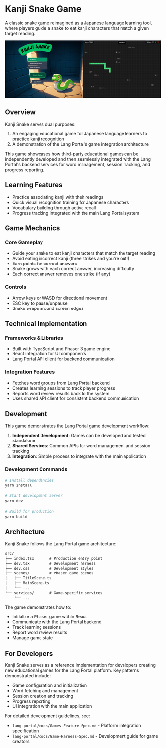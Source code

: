 # Kanji Snake Game

A classic snake game reimagined as a Japanese language learning tool, where players guide a snake to eat kanji characters that match a given target reading.

![Kanji Snake Game](dev/screenshot.png)

## Overview

Kanji Snake serves dual purposes:
1. An engaging educational game for Japanese language learners to practice kanji recognition
2. A demonstration of the Lang Portal's game integration architecture

This game showcases how third-party educational games can be independently developed and then seamlessly integrated with the Lang Portal's backend services for word management, session tracking, and progress reporting.

## Learning Features

- Practice associating kanji with their readings
- Quick visual recognition training for Japanese characters
- Vocabulary building through active recall
- Progress tracking integrated with the main Lang Portal system

## Game Mechanics

### Core Gameplay
- Guide your snake to eat kanji characters that match the target reading
- Avoid eating incorrect kanji (three strikes and you're out!)
- Earn points for correct answers
- Snake grows with each correct answer, increasing difficulty
- Each correct answer removes one strike (if any)

### Controls
- Arrow keys or WASD for directional movement
- ESC key to pause/unpause
- Snake wraps around screen edges

## Technical Implementation

### Frameworks & Libraries
- Built with TypeScript and Phaser 3 game engine
- React integration for UI components
- Lang Portal API client for backend communication

### Integration Features
- Fetches word groups from Lang Portal backend
- Creates learning sessions to track player progress
- Reports word review results back to the system
- Uses shared API client for consistent backend communication

## Development

This game demonstrates the Lang Portal game development workflow:

1. **Independent Development**: Games can be developed and tested standalone
2. **Shared Services**: Common APIs for word management and session tracking
3. **Integration**: Simple process to integrate with the main application

### Development Commands

```bash
# Install dependencies
yarn install

# Start development server
yarn dev

# Build for production
yarn build
```

## Architecture

Kanji Snake follows the Lang Portal game architecture:

```
src/
├── index.tsx       # Production entry point
├── dev.tsx         # Development harness
├── dev.css         # Development styles
├── scenes/         # Phaser game scenes
│   ├── TitleScene.ts
│   ├── MainScene.ts
│   └── ...
└── services/       # Game-specific services
    └── ...
```

The game demonstrates how to:
- Initialize a Phaser game within React
- Communicate with the Lang Portal backend
- Track learning sessions
- Report word review results
- Manage game state

## For Developers

Kanji Snake serves as a reference implementation for developers creating new educational games for the Lang Portal platform. Key patterns demonstrated include:

- Game configuration and initialization
- Word fetching and management
- Session creation and tracking
- Progress reporting
- UI integration with the main application

For detailed development guidelines, see:
- `lang-portal/docs/Games-Feature-Spec.md` - Platform integration specification
- `lang-portal/docs/Game-Harness-Spec.md` - Development guide for game creators 